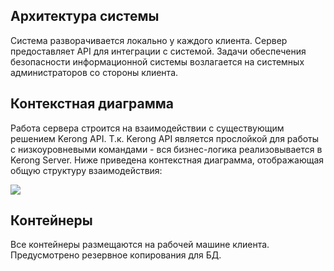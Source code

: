 ## Архитектура системы

Система разворачивается локально у каждого клиента. Сервер предоставляет API для интеграции с системой. Задачи обеспечения безопасности информационной системы возлагается на системных администраторов со стороны клиента.

## Контекстная диаграмма

Работа сервера строится на взаимодействии с существующим решением Kerong API. Т.к. Kerong API является прослойкой для работы с низкоуровневыми командами - вся бизнес-логика реализовывается в Kerong Server. Ниже приведена контекстная диаграмма, отображающая общую структуру взаимодействия:

![](/assets/Images/docs/archi.png)

## Контейнеры

Все контейнеры размещаются на рабочей машине клиента. Предусмотрено резервное копирования для БД.

